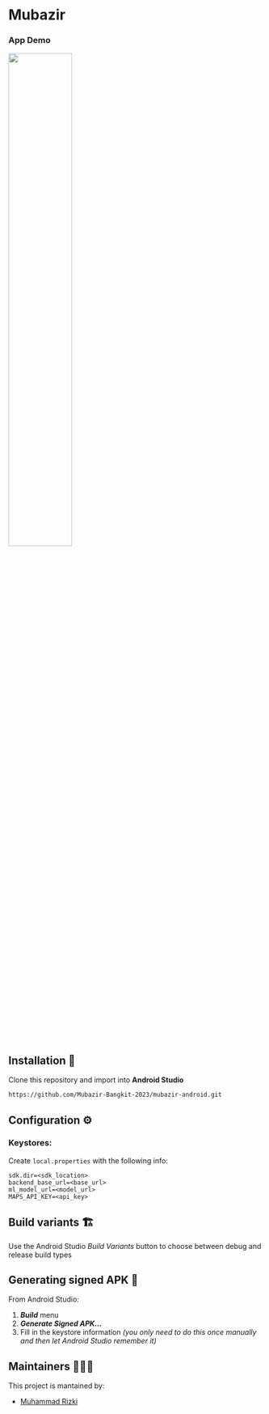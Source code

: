 # Mubazir
### App Demo
[<img src="https://i.ytimg.com/vi/rIC7kYwE3y8/maxresdefault.jpg" width="50%">](https://www.youtube.com/watch?v=rIC7kYwE3y8 "Mubazir app demo")


## Installation 🔨
Clone this repository and import into **Android Studio**
```bash
https://github.com/Mubazir-Bangkit-2023/mubazir-android.git
```

## Configuration ⚙️
### Keystores:
Create `local.properties` with the following info:
```properties
sdk.dir=<sdk_location>
backend_base_url=<base_url>
ml_model_url=<model_url>
MAPS_API_KEY=<api_key>
```

## Build variants 🏗️
Use the Android Studio *Build Variants* button to choose between debug and release build types


## Generating signed APK 📱
From Android Studio:
1. ***Build*** menu
2. ***Generate Signed APK...***
3. Fill in the keystore information *(you only need to do this once manually and then let Android Studio remember it)*

## Maintainers 🧑‍🤝‍🧑
This project is mantained by:
* [Muhammad Rizki](https://github.com/mrizki-22)
